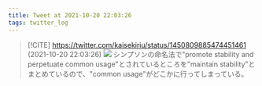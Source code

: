 ```yaml
---
title: Tweet at 2021-10-20 22:03:26
tags: twitter_log
---
```


> [!CITE] https://twitter.com/kaisekiriu/status/1450809885474451461 (2021-10-20 22:03:26)
> ![](https://twitter.com/kaisekiriu/status/1450809885474451461)
> シンプソンの命名法で"promote stability and perpetuate common usage"とされているところを"maintain stability"とまとめているので、"common usage"がどこかに行ってしまっている。
